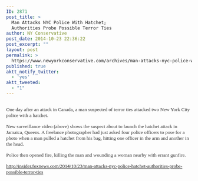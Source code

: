 ```yaml
---
ID: 2871
post_title: >
  Man Attacks NYC Police With Hatchet;
  Authorities Probe Possible Terror Ties
author: NY Conservative
post_date: 2014-10-23 22:36:22
post_excerpt: ""
layout: post
permalink: >
  https://www.newyorkconservative.com/archives/man-attacks-nyc-police-with-hatchet-authorities-probe-possible-terror-ties/
published: true
aktt_notify_twitter:
  - 'yes'
aktt_tweeted:
  - "1"
---
```

<p><img src="http://www.newyorkconservative.com/wp-content/uploads/2014/10/102414_0236_ManAttacksN1.jpg" alt=""/><span style="color:#333333; font-family:Times New Roman; font-size:10pt">
		</span></p><p><span style="color:#333333; font-family:Times New Roman; font-size:10pt">One day after an attack in Canada, a man suspected of terror ties attacked two New York City police with a hatchet.
</span></p><p><span style="color:#333333; font-family:Times New Roman; font-size:10pt">New surveillance video (above) shows the suspect about to launch the hatchet attack in Jamaica, Queens. A freelance photographer had just asked four police officers to pose for a photo when a man pulled a hatchet from his bag, hitting one officer in the arm and another in the head.
</span></p><p><span style="color:#333333; font-family:Times New Roman; font-size:10pt">Police then opened fire, killing the man and wounding a woman nearby with errant gunfire.
</span></p><p><a href="http://insider.foxnews.com/2014/10/23/man-attacks-nyc-police-hatchet-authorities-probe-possible-terror-ties"><span style="font-family:Times New Roman; font-size:10pt">http://insider.foxnews.com/2014/10/23/man-attacks-nyc-police-hatchet-authorities-probe-possible-terror-ties</span></a><span style="color:#333333; font-family:Times New Roman; font-size:10pt">
		</span></p><p><span style="color:#333333; font-family:Times New Roman; font-size:10pt">
		</span> </p>